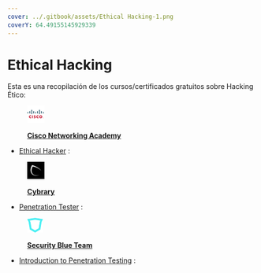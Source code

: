 ```yaml
---
cover: ../.gitbook/assets/Ethical Hacking-1.png
coverY: 64.49155145929339
---
```


# Ethical Hacking

Esta es una recopilación de los cursos/certificados gratuitos sobre Hacking Ético:

<figure><img src="../.gitbook/assets/sdasdasd (1).png" alt=""><figcaption><p><a href="https://www.netacad.com/"><strong>Cisco Networking Academy</strong></a></p></figcaption></figure>

* [Ethical Hacker](https://www.netacad.com/courses/ethical-hacker?courseLang=en-US) :&#x20;

<figure><img src="../.gitbook/assets/cybrary logo (1).png" alt=""><figcaption><p><a href="https://www.cybrary.it/"><strong>Cybrary</strong></a></p></figcaption></figure>

* [Penetration Tester](https://app.cybrary.it/browse/paths/career-paths/penetration-tester) :&#x20;

<figure><img src="../.gitbook/assets/descarga (8).png" alt=""><figcaption><p><a href="https://www.securityblue.team/"><strong>Security Blue Team</strong></a></p></figcaption></figure>

* [Introduction to Penetration Testing](https://www.securityblue.team/courses/introduction-to-penetration-testing) :&#x20;
